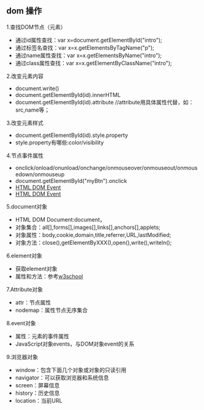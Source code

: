 ## dom 操作
1.查找DOM节点（元素）
 - 通过id属性查找：var x=document.getElementById("intro");
 - 通过标签名查找：var x=x.getElementsByTagName("p");
 - 通过name属性查找：var x=x.getElementsByName("intro");
 - 通过class属性查找：var x=x.getElementByClassName("intro");
 
2.改变元素内容
 - document.write()
 - document.getElementById(id).innerHTML
 - document.getElementById(id).attribute  //attribute用具体属性代替，如：src,name等；

3.改变元素样式
 - document.getElementById(id).style.property
 - style.property有哪些:color/visibility

4.节点事件属性
 - onclick/onload/onunload/onchange/onmouseover/onmouseout/onmousedown/onmouseup
 - document.getElementById("myBtn").onclick
 - [HTML DOM Event](http://www.w3school.com.cn/jsref/dom_obj_event.asp)
 - <a href="http://www.w3school.com.cn/jsref/dom_obj_event.asp" target="_blank">HTML DOM Event</a>
 
5.document对象
 - HTML DOM Document:document，
 - 对象集合：all[],forms[],images[],links[],anchors[],applets;
 - 对象属性：body,cookie,domain,title,referrer,URL,lastModified;
 - 对象方法：close(),getElementByXXX(),open(),write(),writeln();
 
6.element对象
 - 获取element对象
 - 属性和方法：参考[w3school](http://www.w3school.com.cn/jsref/dom_obj_all.asp)

7.Attribute对象
 - attr：节点属性
 - nodemap：属性节点无序集合
 
8.event对象
 - 属性：元素的事件属性
 - JavaScript对象events，与DOM对象event的关系
 
 9.浏览器对象
  - window：包含下面几个对象或对象的只读引用
  - navigator：可以获取浏览器和系统信息
  - screen：屏幕信息
  - history：历史信息
  - location：当前URL
